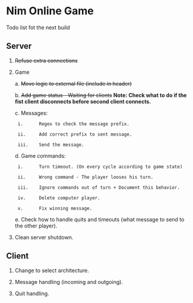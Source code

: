 Nim Online Game
=======

Todo list fot the next build

## Server

1. ~~Refuse extra connections~~

2. Game
	
	a. ~~Move logic to external file (include in header)~~

	b. ~~Add game status - Waiting for clients~~
		__Note: Check what to do if the fist client disconnects before second client connects.__

	c. Messages:

		i. 		Regex to check the message prefix.

		ii. 	Add correct prefix to sent message.

		iii. 	Send the message.


	d. Game commands:

		i. 		Turn timeout. (On every cycle according to game state)

		ii.		Wrong command - The player looses his turn.

		iii.	Ignore commands out of turn + Document this behavior.

		iv. 	Delete computer player.

		v.		Fix winning message.


	e. Check how to handle quits and timeouts (what message to send to the other player).

3. Clean server shutdown.


## Client

1. Change to select architecture.

2. Message handling (incoming and outgoing).

3. Quit handling.